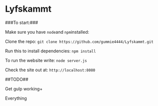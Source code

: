 Lyfskammt
=========

###To start:###

Make sure you have `node`and `npm`installed:

Clone the repo:
`git clone https://github.com/gummie4444/Lyfskammt.git`

Run this to install dependencies:
`npm install`


To run the website write:
`node server.js`

Check the site out at:
`http://localhost:8080` 


##TODO##

Get gulp working+

Everything
